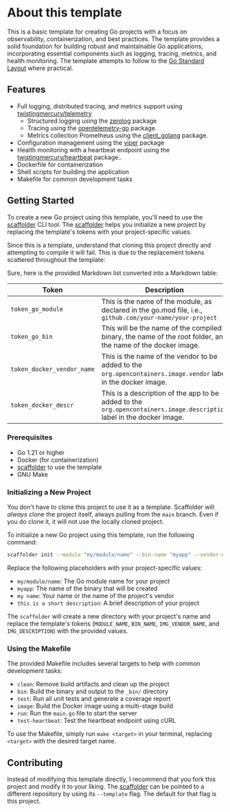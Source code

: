 # About this template

This is a basic template for creating Go projects with a focus on observability, containerization, and best practices. The template provides a solid foundation for building robust and maintainable Go applications, incorporating essential components such as logging, tracing, metrics, and health monitoring. The template attempts to follow to the [Go Standard Layout](https://github.com/golang-standards/project-layout) where practical.

## Features

- Full logging, distributed tracing, and metrics support using [twistingmercury/telemetry](https://github.com/twistingmercury/telemetry)
  - Structured logging using the [zerolog](https://pkg.go.dev/github.com/rs/zerolog) package
  - Tracing using the [opentelemetry-go](https://github.com/open-telemetry/opentelemetry-go) package.
  - Metrics collection Prometheus using the [client_golang](https://github.com/prometheus/client_golang) package.
- Configuration management using the [viper](https://pkg.go.dev/github.com/spf13/viper) package
- Health monitoring with a heartbeat endpoint using the [twistingmercury/heartbeat](https://github.com/twistingmercury/heartbeat) package..
- Dockerfile for containerization
- Shell scripts for building the application
- Makefile for common development tasks

## Getting Started

To create a new Go project using this template, you'll need to use the [scaffolder](https://github.com/twistingmercury/scaffolder) CLI tool. The [scaffolder](https://github.com/twistingmercury/scaffolder) helps you initialize a new project by replacing the template's tokens with your project-specific values.

Since this is a template, understand that cloning this project directly and attempting to compile it will fail. This is due to the replacement tokens scattered throughout the template:

Sure, here is the provided Markdown list converted into a Markdown table:

| Token                      | Description                                                                                                           |
|----------------------------|-----------------------------------------------------------------------------------------------------------------------|
| `token_go_module`          | This is the name of the module, as declared in the go.mod file, i.e., `github.com/your-name/your-project`             |
| `token_go_bin`             | This will be the name of the compiled binary, the name of the root folder, and the name of the docker image.          |
| `token_docker_vendor_name` | This is the name of the vendor to be added to the `org.opencontainers.image.vendor` label in the docker image.        |
| `token_docker_descr`       | This is a description of the app to be added to the `org.opencontainers.image.description` label in the docker image. |


### Prerequisites

- Go 1.21 or higher
- Docker (for containerization)
- [scaffolder](https://github.com/twistingmercury/scaffolder) to use the template
- GNU Make

### Initializing a New Project

You don't have to clone this project to use it as a template. Scaffolder will *always* clone the project itself, always pulling from the `main` branch. Even if you do clone it, it will not use the locally cloned project.

To initialize a new Go project using this template, run the following command:

```bash
scaffolder init --module "my/module/name" --bin-name "myapp" --vendor-name "my name" --description "this is a short description"
```

Replace the following placeholders with your project-specific values:

- `my/module/name`:              The Go module name for your project
- `myapp`:                       The name of the binary that will be created
- `my name`:                     Your name or the name of the project's vendor
- `this is a short description`: A brief description of your project

The `scaffolder` will create a new directory with your project's name and replace the template's tokens (`MODULE_NAME`, `BIN_NAME`, `IMG_VENDOR_NAME`, and `IMG_DESCRIPTION`) with the provided values.

### Using the Makefile

The provided Makefile includes several targets to help with common development tasks:

- `clean`: Remove build artifacts and clean up the project
- `bin`: Build the binary and output to the `_bin/` directory
- `test`: Run all unit tests and generate a coverage report
- `image`: Build the Docker image using a multi-stage build
- `run`: Run the `main.go` file to start the server
- `test-heartbeat`: Test the heartbeat endpoint using cURL

To use the Makefile, simply run `make <target>` in your terminal, replacing `<target>` with the desired target name.

## Contributing

Instead of modifying this template directly, I recommend that you fork this project and modify it to your liking. The 
[scaffolder](https://github.com/twistingmercury/scaffolder) can be pointed to a different repository by using its `--template` flag. The default for that flag is this project.